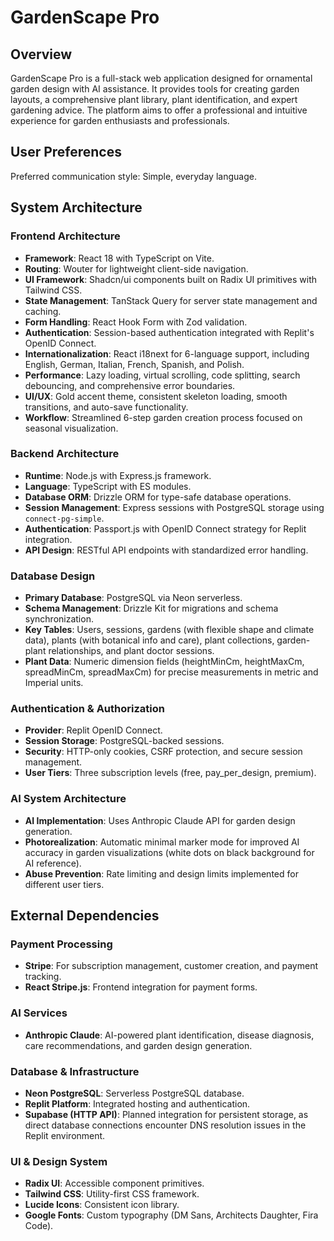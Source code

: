 # GardenScape Pro

## Overview
GardenScape Pro is a full-stack web application designed for ornamental garden design with AI assistance. It provides tools for creating garden layouts, a comprehensive plant library, plant identification, and expert gardening advice. The platform aims to offer a professional and intuitive experience for garden enthusiasts and professionals.

## User Preferences
Preferred communication style: Simple, everyday language.

## System Architecture

### Frontend Architecture
- **Framework**: React 18 with TypeScript on Vite.
- **Routing**: Wouter for lightweight client-side navigation.
- **UI Framework**: Shadcn/ui components built on Radix UI primitives with Tailwind CSS.
- **State Management**: TanStack Query for server state management and caching.
- **Form Handling**: React Hook Form with Zod validation.
- **Authentication**: Session-based authentication integrated with Replit's OpenID Connect.
- **Internationalization**: React i18next for 6-language support, including English, German, Italian, French, Spanish, and Polish.
- **Performance**: Lazy loading, virtual scrolling, code splitting, search debouncing, and comprehensive error boundaries.
- **UI/UX**: Gold accent theme, consistent skeleton loading, smooth transitions, and auto-save functionality.
- **Workflow**: Streamlined 6-step garden creation process focused on seasonal visualization.

### Backend Architecture
- **Runtime**: Node.js with Express.js framework.
- **Language**: TypeScript with ES modules.
- **Database ORM**: Drizzle ORM for type-safe database operations.
- **Session Management**: Express sessions with PostgreSQL storage using `connect-pg-simple`.
- **Authentication**: Passport.js with OpenID Connect strategy for Replit integration.
- **API Design**: RESTful API endpoints with standardized error handling.

### Database Design
- **Primary Database**: PostgreSQL via Neon serverless.
- **Schema Management**: Drizzle Kit for migrations and schema synchronization.
- **Key Tables**: Users, sessions, gardens (with flexible shape and climate data), plants (with botanical info and care), plant collections, garden-plant relationships, and plant doctor sessions.
- **Plant Data**: Numeric dimension fields (heightMinCm, heightMaxCm, spreadMinCm, spreadMaxCm) for precise measurements in metric and Imperial units.

### Authentication & Authorization
- **Provider**: Replit OpenID Connect.
- **Session Storage**: PostgreSQL-backed sessions.
- **Security**: HTTP-only cookies, CSRF protection, and secure session management.
- **User Tiers**: Three subscription levels (free, pay_per_design, premium).

### AI System Architecture
- **AI Implementation**: Uses Anthropic Claude API for garden design generation.
- **Photorealization**: Automatic minimal marker mode for improved AI accuracy in garden visualizations (white dots on black background for AI reference).
- **Abuse Prevention**: Rate limiting and design limits implemented for different user tiers.

## External Dependencies

### Payment Processing
- **Stripe**: For subscription management, customer creation, and payment tracking.
- **React Stripe.js**: Frontend integration for payment forms.

### AI Services
- **Anthropic Claude**: AI-powered plant identification, disease diagnosis, care recommendations, and garden design generation.

### Database & Infrastructure
- **Neon PostgreSQL**: Serverless PostgreSQL database.
- **Replit Platform**: Integrated hosting and authentication.
- **Supabase (HTTP API)**: Planned integration for persistent storage, as direct database connections encounter DNS resolution issues in the Replit environment.

### UI & Design System
- **Radix UI**: Accessible component primitives.
- **Tailwind CSS**: Utility-first CSS framework.
- **Lucide Icons**: Consistent icon library.
- **Google Fonts**: Custom typography (DM Sans, Architects Daughter, Fira Code).